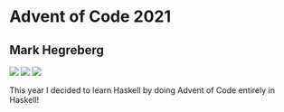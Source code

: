 # Advent of Code 2021
## Mark Hegreberg
![](https://img.shields.io/badge/day%20📅-19-blue)
![](https://img.shields.io/badge/days%20completed-3-red)
![](https://img.shields.io/badge/stars%20⭐-6-yellow)


This year I decided to learn Haskell by doing Advent of Code entirely in Haskell!
